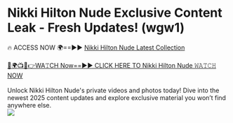 # Nikki Hilton Nude Exclusive Content Leak - Fresh Updates! (wgw1)

🔥 ACCESS NOW 🌍==►► <a href="https://tinyurl.com/2mz8nhtm" rel="nofollow">Nikki Hilton Nude Latest Collection</a>
<br><br>
[🔴🌍📺📱👉WA𝚃CH Now==►► CLICK HERE TO Nikki Hilton Nude 𝚆𝙰𝚃𝙲𝙷 NOW](https://tinyurl.com/2mz8nhtm)
<br><br>
Unlock Nikki Hilton Nude's private videos and photos today! Dive into the newest 2025 content updates and explore exclusive material you won’t find anywhere else.
<br>
<a href="https://tinyurl.com/2mz8nhtm" rel="nofollow" data-target="animated-image.originalLink"><img src="https://camo.githubusercontent.com/8a4f000d20f83aca3bf7ec5f350d767afa0574a8a352519fd8cfa583a6f93a33/68747470733a2f2f692e696d6775722e636f6d2f644a486b345a712e676966" data-canonical-src="https://i.imgur.com/dJHk4Zq.gif" style="max-width: 100%; display: inline-block;" data-target="animated-image.originalImage"></a>
<br>
